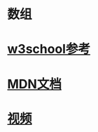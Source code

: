 # 数组

# [w3school参考](http://www.w3school.com.cn/jsref/jsref_obj_array.asp)
# [MDN文档](https://developer.mozilla.org/en-US/docs/Web/JavaScript/Reference/Global_Objects/Array)
# [视频](http://list.youku.com/albumlist/show/id_50449445)